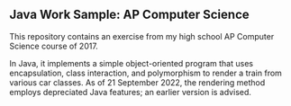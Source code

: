 
## Java Work Sample: AP Computer Science



This repository contains an exercise from my high school
AP Computer Science course of 2017.

In Java, it implements a simple object-oriented program that
uses encapsulation, class interaction, and polymorphism to
render a train from various car classes. As of 21 September
2022, the rendering method employs depreciated Java features; an
earlier version is advised.
